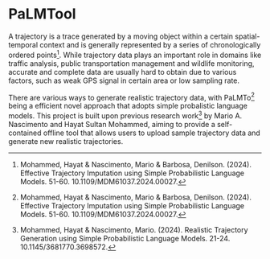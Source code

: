 # PaLMTool
A trajectory is a trace generated by a moving object within a certain spatial-temporal context and is generally represented by a series of chronologically ordered points[^1]. While trajectory data plays an important role in domains like traffic analysis, public transportation management and wildlife monitoring, accurate and complete data are usually hard to obtain due to various factors, such as weak GPS signal in certain area or low sampling rate. 

There are various ways to generate realistic trajectory data, with PaLMTo[^1] being a efficient novel approach that adopts simple probalistic language models. This project is built upon previous research work[^2] by Mario A. Nascimento and Hayat Sultan Mohammed, aiming to provide a self-contained offline tool that allows users to upload sample trajectory data and generate new realistic trajectories.

[^1]: Mohammed, Hayat & Nascimento, Mario & Barbosa, Denilson. (2024). Effective Trajectory Imputation using Simple Probabilistic Language Models. 51-60. 10.1109/MDM61037.2024.00027. 
[^2]: Mohammed, Hayat & Nascimento, Mario. (2024). Realistic Trajectory Generation using Simple Probabilistic Language Models. 21-24. 10.1145/3681770.3698572. 